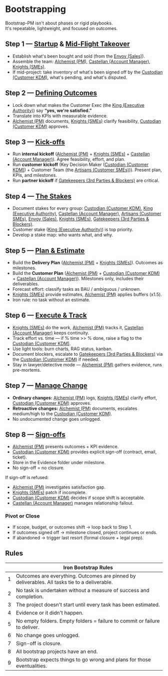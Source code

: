 # Bootstrapping

Bootstrap-PM isn't about phases or rigid playbooks.  
It's repeatable, lightweight, and focused on outcomes.

## Step 1 — [Startup](./1_startup.md) & [Mid-Flight Takeover](./1a_mid-project_takeover.md)

- Establish what's been bought and sold (from the [Envoy (Sales)](./roles.md#the-envoy-sales)).
- Assemble the team: [Alchemist (PM)](./roles.md#the-alchemist-project-manager), [Castellan (Account Manager)](./roles.md#the-castellan-account-manager), [Knights (SMEs)](./roles.md#the-knight-sme).
- If mid-project: take inventory of what's been signed off by the [Custodian (Customer KDM)](./roles.md#the-custodian-customer---kdmspoc), what's pending, and what's disputed.

## Step 2 — [Defining Outcomes](./2_outcomes.md)

- Lock down what makes the Customer Exec (the [King (Executive Authority)](./roles.md#the-king-executive-authority)) say **“yes, we're satisfied.”**
- Translate into KPIs with measurable evidence.
- [Alchemist (PM)](./roles.md#the-alchemist-project-manager) documents, [Knights (SMEs)](./roles.md#the-knight-sme) clarify feasibility, [Custodian (Customer KDM)](./roles.md#the-custodian-customer---kdmspoc) approves.

## Step 3 — [Kick-offs](./3_kickoffs.md)

- Run **internal kickoff** ([Alchemist (PM)](./roles.md#the-alchemist-project-manager) + [Knights (SMEs)](./roles.md#the-knight-sme) + [Castellan (Account Manager)](./roles.md#the-castellan-account-manager)). Agree feasibility, effort, and plan.
- Run **customer kickoff** (Key Decision Maker ([Custodian (Customer KDM)](./roles.md#the-custodian-customer---kdmspoc)) + Customer Team (the [Artisans (Customer SMEs)](./roles.md#the-artisans-customer-smes))). Present plan, KPIs, and milestones.
- Run **partner kickoff** if [Gatekeepers (3rd Parties & Blockers)](./roles.md#the-gatekeepers-3rd-parties-artisans-potential-blockers) are critical.

## Step 4 — [The Stakes](./4_stakes.md)

- Document stakes for every group: [Custodian (Customer KDM)](./roles.md#the-custodian-customer---kdmspoc), [King (Executive Authority)](./roles.md#the-king-executive-authority), [Castellan (Account Manager)](./roles.md#the-castellan-account-manager), [Artisans (Customer SMEs)](./roles.md#the-artisans-customer-smes), [Envoy (Sales)](./roles.md#the-envoy-sales), [Knights (SMEs)](./roles.md#the-knight-sme), [Gatekeepers (3rd Parties & Blockers)](./roles.md#the-gatekeepers-3rd-parties-artisans-potential-blockers).
- Customer stake ([King (Executive Authority)](./roles.md#the-king-executive-authority)) is top priority.
- Develop a stake map: who wants what, and why.

## Step 5 — [Plan & Estimate](./5_planning.md)

- Build the **Delivery Plan** ([Alchemist (PM)](./roles.md#the-alchemist-project-manager) + [Knights (SMEs)](./roles.md#the-knight-sme)). Outcomes as milestones.
- Build the **Customer Plan** ([Alchemist (PM)](./roles.md#the-alchemist-project-manager) + [Custodian (Customer KDM)](./roles.md#the-custodian-customer---kdmspoc) + [Castellan (Account Manager)](./roles.md#the-castellan-account-manager)). Milestones only, includes their deliverables.
- Forecast effort: classify tasks as BAU / ambiguous / unknown.
- [Knights (SMEs)](./roles.md#the-knight-sme) provide estimates, [Alchemist (PM)](./roles.md#the-alchemist-project-manager) applies buffers (x1.5).
- Iron rule: no task without an estimate.

## Step 6 — [Execute & Track](./6_tracking.md)

- [Knights (SMEs)](./roles.md#the-knight-sme) do the work, [Alchemist (PM)](./roles.md#the-alchemist-project-manager) tracks it, [Castellan (Account Manager)](./roles.md#the-castellan-account-manager) keeps continuity.
- Track effort vs. time — if % time >> % done, raise a flag to the [Custodian (Customer KDM)](./roles.md#the-custodian-customer---kdmspoc).
- Use light tools: burn charts, RAG status, kanban.
- Document blockers, escalate to [Gatekeepers (3rd Parties & Blockers)](./roles.md#the-gatekeepers-3rd-parties-artisans-potential-blockers) via the [Custodian (Customer KDM)](./roles.md#the-custodian-customer---kdmspoc) if needed.
- Stay in lawyer/detective mode — [Alchemist (PM)](./roles.md#the-alchemist-project-manager) gathers evidence, runs pre-mortems.

## Step 7 — [Manage Change](./7_change.md)

- **Ordinary changes:** [Alchemist (PM)](./roles.md#the-alchemist-project-manager) logs, [Knights (SMEs)](./roles.md#the-knight-sme) clarify effort, [Custodian (Customer KDM)](./roles.md#the-custodian-customer---kdmspoc) approves.
- **Retroactive changes:** [Alchemist (PM)](./roles.md#the-alchemist-project-manager) documents, escalates medium/high to the [Custodian (Customer KDM)](./roles.md#the-custodian-customer---kdmspoc).
- No undocumented change goes unlogged.

## Step 8 — [Sign-offs](./8_sign_off.md)

- [Alchemist (PM)](./roles.md#the-alchemist-project-manager) presents outcomes + KPI evidence.
- [Custodian (Customer KDM)](./roles.md#the-custodian-customer---kdmspoc) provides explicit sign-off (contract, email, ticket).
- Store in the Evidence folder under milestone.
- No sign-off = no closure.

If sign-off is refused:
- [Alchemist (PM)](./roles.md#the-alchemist-project-manager) investigates satisfaction gap.
- [Knights (SMEs)](./roles.md#the-knight-sme) patch if incomplete.
- [Custodian (Customer KDM)](./roles.md#the-custodian-customer---kdmspoc) decides if scope shift is acceptable.
- [Castellan (Account Manager)](./roles.md#the-castellan-account-manager) manages relationship fallout.

### Pivot or Close

- If scope, budget, or outcomes shift → loop back to Step 1.
- If outcomes signed off → milestone closed, project continues or ends.
- If abandoned → trigger last resort (formal closure + legal prep).

## Rules

| | Iron Bootstrap Rules |
| - | - |
| 1 | Outcomes are everything. Outcomes are pinned by deliverables. All tasks tie to a deliverable.
| 2 | No task is undertaken without a measure of success and completion.
| 3 | The project doesn't start until every task has been estimated.
| 4 | Evidence or it didn't happen.
| 5 | No empty folders. Empty folders = failure to commit or failure to deliver.
| 6 | No change goes unlogged.
| 7 | Sign-off is closure.
| 8 | All bootstrap projects have an end.
| 9 | Bootstrap expects things to go wrong and plans for those eventualities.

